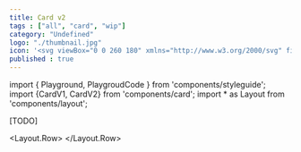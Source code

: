 ```yaml
---
title: Card v2
tags : ["all", "card", "wip"]
category: "Undefined"
logo: "./thumbnail.jpg"
icon: '<svg viewBox="0 0 260 180" xmlns="http://www.w3.org/2000/svg" fill="none"><rect width="260" height="180" fill="var(--color-bg)"></rect><rect x="64" y="15" width="132" height="150" rx="4" fill="var(--color-contrast-lower)"></rect><path d="M65 20C65 17.7909 66.7909 16 69 16H191C193.209 16 195 17.7909 195 20V96H65V20Z" fill="var(--color-contrast-high)"></path><path d="M97 81L139 39L164 81H97Z" fill="var(--color-contrast-medium)"></path><path d="M105.144 47C109.562 47 113.144 43.4183 113.144 39C113.144 34.5817 109.562 31 105.144 31C100.725 31 97.1436 34.5817 97.1436 39C97.1436 43.4183 100.725 47 105.144 47Z" fill="var(--color-contrast-medium)"></path><rect x="77" y="128" width="106" height="6" fill="var(--color-contrast-low)"></rect><rect x="77" y="144" width="48" height="6" fill="var(--color-contrast-low)"></rect><rect x="77" y="108" width="82" height="10" fill="var(--color-contrast-high)"></rect></svg>'
published : true
---
```

import { Playground, PlaygroudCode } from 'components/styleguide';
import {CardV1, CardV2} from 'components/card';
import * as Layout from 'components/layout';

[TODO]

<Layout.Row>
    <CardV2 />
    <CardV2 />
    <CardV2 />
</Layout.Row>
